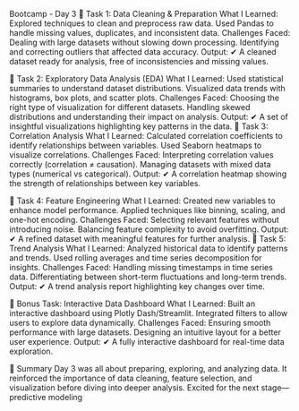  Bootcamp - Day 3
📖 Task 1: Data Cleaning & Preparation
What I Learned:
Explored techniques to clean and preprocess raw data.
Used Pandas to handle missing values, duplicates, and inconsistent data.
Challenges Faced:
Dealing with large datasets without slowing down processing.
Identifying and correcting outliers that affected data accuracy.
Output:
✔ A cleaned dataset ready for analysis, free of inconsistencies and missing values.

📖 Task 2: Exploratory Data Analysis (EDA)
What I Learned:
Used statistical summaries to understand dataset distributions.
Visualized data trends with histograms, box plots, and scatter plots.
Challenges Faced:
Choosing the right type of visualization for different datasets.
Handling skewed distributions and understanding their impact on analysis.
Output:
✔ A set of insightful visualizations highlighting key patterns in the data.
📖 Task 3: Correlation Analysis
What I Learned:
Calculated correlation coefficients to identify relationships between variables.
Used Seaborn heatmaps to visualize correlations.
Challenges Faced:
Interpreting correlation values correctly (correlation ≠ causation).
Managing datasets with mixed data types (numerical vs categorical).
Output:
✔ A correlation heatmap showing the strength of relationships between key variables.

📖 Task 4: Feature Engineering
What I Learned:
Created new variables to enhance model performance.
Applied techniques like binning, scaling, and one-hot encoding.
Challenges Faced:
Selecting relevant features without introducing noise.
Balancing feature complexity to avoid overfitting.
Output:
✔ A refined dataset with meaningful features for further analysis.
📖 Task 5: Trend Analysis
What I Learned:
Analyzed historical data to identify patterns and trends.
Used rolling averages and time series decomposition for insights.
Challenges Faced:
Handling missing timestamps in time series data.
Differentiating between short-term fluctuations and long-term trends.
Output:
✔ A trend analysis report highlighting key changes over time.

📖 Bonus Task: Interactive Data Dashboard
What I Learned:
Built an interactive dashboard using Plotly Dash/Streamlit.
Integrated filters to allow users to explore data dynamically.
Challenges Faced:
Ensuring smooth performance with large datasets.
Designing an intuitive layout for a better user experience.
Output:
✔ A fully interactive dashboard for real-time data exploration.

🔔 Summary
Day 3 was all about preparing, exploring, and analyzing data. It reinforced the importance of data cleaning, feature selection, and visualization before diving into deeper analysis. Excited for the next stage—predictive modeling
